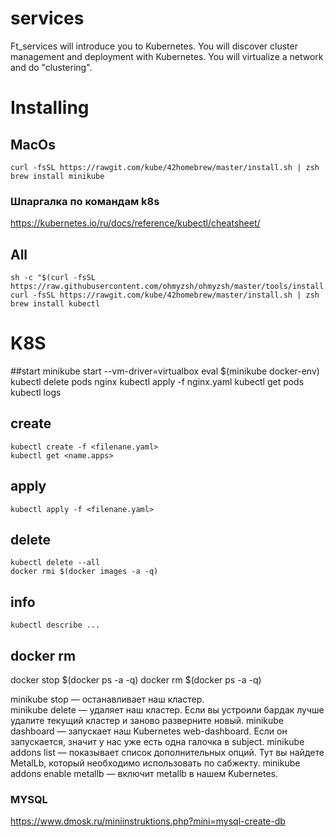# services

Ft_services will introduce you to Kubernetes. You will discover cluster management and
deployment with Kubernetes. You will virtualize a network and do "clustering".

# Installing
## MacOs
    curl -fsSL https://rawgit.com/kube/42homebrew/master/install.sh | zsh
    brew install minikube

### Шпаргалка по командам k8s
  https://kubernetes.io/ru/docs/reference/kubectl/cheatsheet/

## All
    sh -c "$(curl -fsSL https://raw.githubusercontent.com/ohmyzsh/ohmyzsh/master/tools/install.sh)"
    curl -fsSL https://rawgit.com/kube/42homebrew/master/install.sh | zsh
    brew install kubectl


# K8S

##start
    minikube start --vm-driver=virtualbox
    eval $(minikube docker-env) 
    kubectl delete pods nginx
    kubectl apply -f nginx.yaml
    kubectl get pods
    kubectl logs

## create
    kubectl create -f <filenane.yaml> 
    kubectl get <name.apps>

## apply
    kubectl apply -f <filenane.yaml>

## delete 
    kubectl delete --all
    docker rmi $(docker images -a -q)
## info
    kubectl describe ...
    
    
## docker rm
  docker stop $(docker ps -a -q)
  docker rm $(docker ps -a -q)
  
minikube stop — останавливает наш кластер.<br/>
minikube delete — удаляет наш кластер. Если вы устроили бардак лучше удалите текущий кластер и заново разверните новый.
minikube dashboard — запускает наш Kubernetes web-dashboard. Если он запускается, значит у нас уже есть одна галочка в subject.
minikube addons list — показывает список дополнительных опций. Тут вы найдете MetalLb, который необходимо использовать по сабжекту.
minikube addons enable metallb — включит metallb в нашем Kubernetes.

### MYSQL
  https://www.dmosk.ru/miniinstruktions.php?mini=mysql-create-db
  
